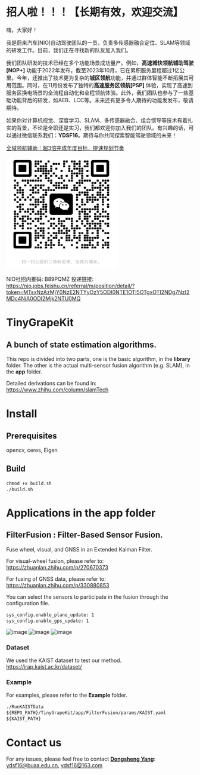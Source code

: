 # 招人啦！！！【长期有效，欢迎交流】

嗨，大家好！

我是蔚来汽车[NIO]自动驾驶团队的一员，负责多传感器融合定位、SLAM等领域的研发工作。目前，我们正在寻找新的队友加入我们。

我们团队研发的技术已经在多个功能场景成功量产。例如，**高速城快领航辅助驾驶[NOP+]** 功能于2022年发布，截至2023年10月，已在累积服务里程超过1亿公里。今年，还推出了技术更为复杂的**城区领航**功能，并通过群体智能不断拓展其可用范围。同时，在11月份发布了独特的**高速服务区领航[PSP]** 体验，实现了高速到服务区换电场景的全流程自动化和全程领航体验。此外，我们团队也参与了一些基础功能背后的研发，如AEB、LCC等。未来还有更多令人期待的功能发发布，敬请期待。

如果你对计算机视觉、深度学习、SLAM、多传感器融合、组合惯导等技术有着扎实的背景，不论是全职还是实习，我们都欢迎你加入我们的团队。有兴趣的话，可以通过微信联系我们：**YDSF16**。期待与你共同探索智能驾驶领域的未来！

[全域领航辅助｜超3倍完成年度目标，提速规划节奏](app.nio.com/app/community_content_h5/module_10050/content?id=531584&type=article&is_nav_show=false&wv=lg)

<a href="https://youtu.be/3A5wpWgrHTI" target="_blank"><img src="https://github.com/ydsf16/TinyGrapeKit/blob/master/app/FilterFusion/doc/20231223-004022.jpeg" 
alt="YDS" width="300" height="300"/></a>

NIO社招内推码: B89PQMZ 
投递链接: https://nio.jobs.feishu.cn/referral/m/position/detail/?token=MTsxNzAzMjY0NzE2NTYyOzY5ODI0NTE1OTI5OTgxOTI2NDg7NzI2MDc4NjA0ODI2Mjk2NTU0MQ

# TinyGrapeKit
## A bunch of state estimation algorithms.
This repo is divided into two parts, one is the basic algorithm, in the **library** folder. The other is the actual multi-sensor fusion algorithm (e.g. SLAM), in the **app** folder.

Detailed derivations can be found in: https://www.zhihu.com/column/slamTech

# Install
## Prerequisites
opencv, ceres, Eigen

## Build 
```
chmod +x build.sh
./build.sh
```

# Applications in the **app** folder
## FilterFusion : Filter-Based Sensor Fusion. 
Fuse wheel, visual, and GNSS in an Extended Kalman Filter.

For visual-wheel fusion, please refer to: https://zhuanlan.zhihu.com/p/270670373

For fusing of GNSS data, please refer to: https://zhuanlan.zhihu.com/p/330880853

You can select the sensors to participate in the fusion through the configuration file.
```
sys_config.enable_plane_update: 1
sys_config.enable_gps_update: 1
```

![image](https://github.com/ydsf16/TinyGrapeKit/blob/master/app/FilterFusion/doc/Visual-Wheel-GNSS-Localization.png)
![image](https://github.com/ydsf16/TinyGrapeKit/blob/master/app/FilterFusion/doc/VWO-MSCKF.png)
![image](https://github.com/ydsf16/TinyGrapeKit/blob/master/app/FilterFusion/doc/SIM.png)

### Dataset 
We used the KAIST dataset to test our method. https://irap.kaist.ac.kr/dataset/

### Example
For examples, please refer to the **Example** folder.
```
./RunKAISTData ${REPO_PATH}/TinyGrapeKit/app/FilterFusion/params/KAIST.yaml ${KAIST_PATH}
```

# Contact us
For any issues, please feel free to contact **[Dongsheng Yang](https://github.com/ydsf16)**: <ydsf16@buaa.edu.cn>, <ydsf16@163.com>

